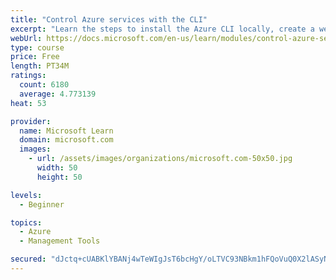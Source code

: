 ```yaml
---
title: "Control Azure services with the CLI"
excerpt: "Learn the steps to install the Azure CLI locally, create a website, and manage Azure resources using the CLI."
webUrl: https://docs.microsoft.com/en-us/learn/modules/control-azure-services-with-cli/
type: course
price: Free
length: PT34M
ratings:
  count: 6180
  average: 4.773139
heat: 53

provider:
  name: Microsoft Learn
  domain: microsoft.com
  images:
    - url: /assets/images/organizations/microsoft.com-50x50.jpg
      width: 50
      height: 50

levels:
  - Beginner

topics:
  - Azure
  - Management Tools

secured: "dJctq+cUABKlYBANj4wTeWIgJsT6bcHgY/oLTVC93NBkm1hFQoVuQ0X2lASyN+87Ivfg+3Cn6sTiefA+P6IO0aCOKev9YInDzxIo+QJ+DPhEPuI19kJ063eM85LIz95S5j7wj2iVWMNmsSLOit38qPpY+JEgKKBVWhmqHX9xYky9rDLx4nsDxiNAhcy/NkaxiPr3NsulUEyG/cpg+2SY1P8IQRew1Qjo5czaLEU+Q4EEygybg0r2DWpApfDDNpQuRmy9Um9btN+NQ9EDcQkOE7BduIIwtnoy4s+IPWTSus1JfX4SqEwBPdjdPmf7yL6PC5uVvvJ8krn6vJbV6YIZSoQ9S5V9CfRLsPsmI9jm1QDMXUAAC3yys/yA60s6HvCxD4QvTaSOmC75F7URxxpIRpw7PyUFrMCnxYfOl6jINXc=;t1xgtt52VKxvOvu8tB69Kw=="
---
```


